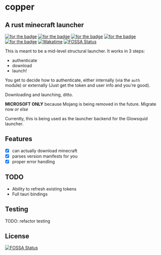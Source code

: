 # copper

## A rust minecraft launcher

[![for the badge](https://forthebadge.com/images/badges/0-percent-optimized.svg)](https://forthebadge.com)
[![for the badge](https://forthebadge.com/images/badges/60-percent-of-the-time-works-every-time.svg)](https://forthebadge.com)
[![for the badge](https://forthebadge.com/images/badges/contains-tasty-spaghetti-code.svg)](https://forthebadge.com)
[![for the badge](https://forthebadge.com/images/badges/made-with-rust.svg)](https://forthebadge.com)
[![for the badge](https://forthebadge.com/images/badges/mom-made-pizza-rolls.svg)](https://forthebadge.com)
[![Wakatime](https://wakatime.com/badge/github/glowsquid-launcher/copper.svg?style=for-the-badge)](https://wakatime.com/badge/github/glowsquid-launcher/copper)
[![FOSSA Status](https://app.fossa.com/api/projects/git%2Bgithub.com%2Fglowsquid-launcher%2Fcopper.svg?type=shield)](https://app.fossa.com/projects/git%2Bgithub.com%2Fglowsquid-launcher%2Fcopper?ref=badge_shield)

This is meant to be a mid-level structural launcher. It works in 3 steps:

- authenticate
- download
- launch!

You get to decide how to authenticate, either internally (via the `auth` module) or externally (Just get the token and user info and you're good).

Downloading and launching, ditto.

**MICROSOFT ONLY** because Mojang is being removed in the future. Migrate now _or else_

Currently, this is being used as the launcher backend for the Glowsquid launcher.

## Features

- [x] can actually download minecraft
- [x] parses version manifests for you
- [x] proper error handling

## TODO

- Ability to refresh existing tokens
- Full tauri bindings

## Testing

TODO: refactor testing

## License

[![FOSSA Status](https://app.fossa.com/api/projects/git%2Bgithub.com%2Fglowsquid-launcher%2Fcopper.svg?type=large)](https://app.fossa.com/projects/git%2Bgithub.com%2Fglowsquid-launcher%2Fcopper?ref=badge_large)

